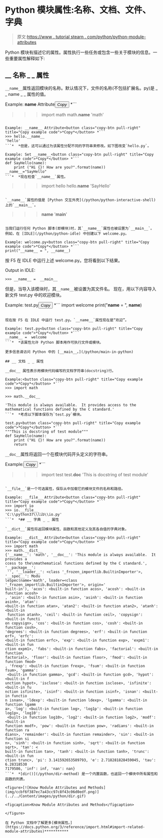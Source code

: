 # Python 模块属性:名称、文档、文件、字典

> 原文:[https://www . tutorial stearn . com/python/python-module-attributes](https://www.tutorialsteacher.com/python/python-module-attributes)

Python 模块有描述它的属性。属性执行一些任务或包含一些关于模块的信息。一些重要属性解释如下:

## __ 名称 _ _ 属性

`__name__`属性返回模块的名称。默认情况下，文件的名称(不包括扩展名。py)是 _ _ name _ _ 属性的值。

Example: __name__ Attribute<button class="copy-btn pull-right" title="Copy example code">*Copy*</button> *```
>>> import math
>>> math.__name__
'math' 
```*  *同样，它给出了自定义模块的名称。

Example: __name__ Attribute<button class="copy-btn pull-right" title="Copy example code">*Copy*</button> *```
>>> hello.__name__
'hello'
```*  *但是，这可以通过为该属性分配不同的字符串来修改。如下图改变`hello.py`。

Example: Set __name__<button class="copy-btn pull-right" title="Copy example code">*Copy*</button> *```
def SayHello(name):
    print ("Hi {}! How are you?".format(name))
__name__="SayHello" 
```*  *现在检查`__name__`属性。

```
>>> import hello
>>> hello.__name__
'SayHello'
```

`__name__`属性的值是 [Python 交互外壳](/python/python-interactive-shell)上的`__main__`。

```
>>> __name__
'__main__'
```

当我们运行任何 Python 脚本(即模块)时，其`__name__`属性也被设置为`__main__`。 例如，在 [IDLE](/python/python-idle) 中创建以下 welcome.py。

Example: welcome.py<button class="copy-btn pull-right" title="Copy example code">*Copy*</button> *```
print("__name__ = ", __name__) 
```

按 F5 在 IDLE 中运行上述 welcome.py。您将看到以下结果。

Output in IDLE:

```
>>> __name__ =  __main__

```

但是，当导入该模块时，其`__name__`被设置为其文件名。 现在，用以下内容导入新文件 test.py 中的欢迎模块。

Example: test.py<button class="copy-btn pull-right" title="Copy example code">*Copy*</button> *```
import welcome
print("__name__ = ", __name__) 
```

现在按 F5 在 IDLE 中运行 test.py。`__name__`属性现在是“欢迎”。

Example: test.py<button class="copy-btn pull-right" title="Copy example code">*Copy*</button> *```
__name__ =  welcome 
```*  *该属性允许 Python 脚本用作可执行文件或模块。

更多信息请访问 Python 中的 [__main__。](/python/main-in-python)

## __ 文档 _ _ 属性

__doc__ 属性表示用模块代码编写的文档字符串(docstring)行。

Example:<button class="copy-btn pull-right" title="Copy example code">*Copy*</button> *```
>>> import math  

>>> math.__doc__ 

'This module is always available.  It provides access to the mathematical functions defined by the C standard.' 
```*  *考虑以下脚本保存为`test.py`模块。

test.py<button class="copy-btn pull-right" title="Copy example code">*Copy*</button> *```
"""This is docstring of test module"""
def SayHello(name):
    print ("Hi {}! How are you?".format(name))
    return 
```

`__doc__`属性将返回一个在模块代码开头定义的字符串。

Example:<button class="copy-btn pull-right" title="Copy example code">*Copy*</button> *```
>>> import test
>>> test.__doc__
'This is docstring of test module' 
```*  *## __ 文件 _ _ 属性

`__file__`是一个可选属性，保存从中加载它的模块文件的名称和路径。

Example: __file__ Attribute<button class="copy-btn pull-right" title="Copy example code">*Copy*</button> *```
>>> import io
>>> io.__file__
'C:\\python37\\lib\\io.py' 
```*  *## __ 字典 _ _ 属性

`__dict__`属性将返回模块属性、函数和其他定义及其各自值的字典对象。

Example: __dict__ Attribute<button class="copy-btn pull-right" title="Copy example code">*Copy*</button> *```
>>> import math
>>> math.__dict__
{'__name__': 'math', '__doc__': 'This module is always available.  It provides a
ccess to the\nmathematical functions defined by the C standard.', '__package__':
 '', '__loader__': <class '_frozen_importlib.BuiltinImporter'>, '__spec__': Modu
leSpec(name='math', loader=<class '_frozen_importlib.BuiltinImporter'>, origin='
built-in'), 'acos': <built-in function acos>, 'acosh': <built-in function acosh>
, 'asin': <built-in function asin>, 'asinh': <built-in function asinh>, 'atan':
<built-in function atan>, 'atan2': <built-in function atan2>, 'atanh': <built-in
 function atanh>, 'ceil': <built-in function ceil>, 'copysign': <built-in functi
on copysign>, 'cos': <built-in function cos>, 'cosh': <built-in function cosh>,
'degrees': <built-in function degrees>, 'erf': <built-in function erf>, 'erfc':
<built-in function erfc>, 'exp': <built-in function exp>, 'expm1': <built-in fun
ction expm1>, 'fabs': <built-in function fabs>, 'factorial': <built-in function
factorial>, 'floor': <built-in function floor>, 'fmod': <built-in function fmod>
, 'frexp': <built-in function frexp>, 'fsum': <built-in function fsum>, 'gamma':
 <built-in function gamma>, 'gcd': <built-in function gcd>, 'hypot': <built-in f
unction hypot>, 'isclose': <built-in function isclose>, 'isfinite': <built-in fu
nction isfinite>, 'isinf': <built-in function isinf>, 'isnan': <built-in functio
n isnan>, 'ldexp': <built-in function ldexp>, 'lgamma': <built-in function lgamm
a>, 'log': <built-in function log>, 'log1p': <built-in function log1p>, 'log10':
 <built-in function log10>, 'log2': <built-in function log2>, 'modf': <built-in
function modf>, 'pow': <built-in function pow>, 'radians': <built-in function ra
dians>, 'remainder': <built-in function remainder>, 'sin': <built-in function si
n>, 'sinh': <built-in function sinh>, 'sqrt': <built-in function sqrt>, 'tan': <
built-in function tan>, 'tanh': <built-in function tanh>, 'trunc': <built-in fun
ction trunc>, 'pi': 3.141592653589793, 'e': 2.718281828459045, 'tau': 6.28318530
7179586, 'inf': inf, 'nan': nan} 
```*  *[dir()](/python/dir-method) 是一个内置函数，也返回一个模块中所有属性和函数的列表。

<figure>[![Know Module Attributes and Methods](img/ccbf6f387ec7a43cc97c8f43c06d0edf.png)](../../Content/images/python/dir.gif) 

<figcaption>Know Module Attributes and Methods</figcaption>

</figure>

在 Python 文档中了解更多[模块属性。](https://docs.python.org/3/reference/import.html#import-related-module-attributes)***********